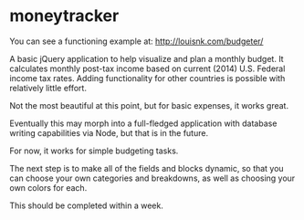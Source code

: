 moneytracker
============

You can see a functioning example at: http://louisnk.com/budgeter/

A basic jQuery application to help visualize and plan a monthly budget. It calculates monthly post-tax income based on current (2014) U.S. Federal income tax rates. Adding functionality for other countries is possible with relatively little effort.

Not the most beautiful at this point, but for basic expenses, it works great.

Eventually this may morph into a full-fledged application with database writing capabilities via Node, but that is in the future.

For now, it works for simple budgeting tasks.

The next step is to make all of the fields and blocks dynamic, so that you can choose your own categories and breakdowns, as well as choosing your own colors for each.

This should be completed within a week.
